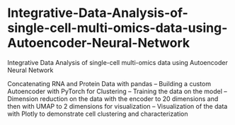 # Integrative-Data-Analysis-of-single-cell-multi-omics-data-using-Autoencoder-Neural-Network
Integrative Data Analysis of single-cell multi-omics data using Autoencoder Neural Network

Concatenating RNA and Protein Data with pandas – Building a custom Autoencoder with PyTorch for Clustering – Training the data on the model – Dimension reduction on the data with the encoder to 20 dimensions and then with UMAP to 2 dimensions for visualization – Visualization of the data with Plotly to demonstrate cell clustering and characterization
